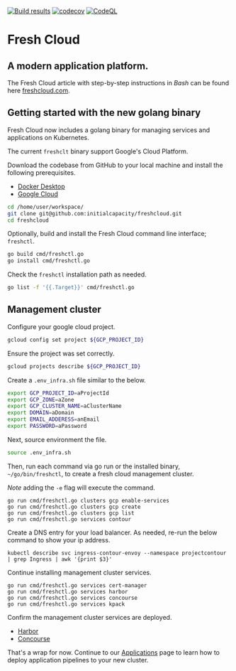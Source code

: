[![Build results](https://github.com/initialcapacity/freshcloud/workflows/build/badge.svg)](https://github.com/initialcapacity/freshcloud/actions)
[![codecov](https://codecov.io/gh/initialcapacity/freshcloud/branch/main/graph/badge.svg)](https://codecov.io/gh/initialcapacity/freshcloud)
[![CodeQL](https://github.com/initialcapacity/freshcloud/actions/workflows/codeql.yml/badge.svg)](https://github.com/initialcapacity/freshcloud/actions/workflows/codeql.yml)

# Fresh Cloud

## A modern application platform.

The Fresh Cloud article with step-by-step instructions in *Bash* can be found here [freshcloud.com](https://www.freshcloud.com).

## Getting started with the new golang binary

Fresh Cloud now includes a golang binary for managing services and applications on Kubernetes.

The current `freshclt` binary support Google's Cloud Platform.

Download the codebase from GitHub to your local machine and install the following prerequisites.

* [Docker Desktop](https://www.docker.com/products/docker-desktop)
* [Google Cloud](https://cloud.google.com/sdk)

```bash
cd /home/user/workspace/
git clone git@github.com:initialcapacity/freshcloud.git
cd freshcloud
```

Optionally, build and install the Fresh Cloud command line interface; `freshctl`.

```bash
go build cmd/freshctl.go
go install cmd/freshctl.go
```

Check the `freshctl` installation path as needed.

```bash
go list -f '{{.Target}}' cmd/freshctl.go
```

## Management cluster

Configure your google cloud project.

```bash
gcloud config set project ${GCP_PROJECT_ID}
```

Ensure the project was set correctly.

```bash
gcloud projects describe ${GCP_PROJECT_ID}
```

Create a `.env_infra.sh` file similar to the below.

```bash
export GCP_PROJECT_ID=aProjectId
export GCP_ZONE=aZone
export GCP_CLUSTER_NAME=aClusterName
export DOMAIN=aDomain
export EMAIL_ADDERESS=anEmail
export PASSWORD=aPassword
```

Next, source environment the file.

```bash
source .env_infra.sh
```

Then, run each command via go run or the installed binary, `~/go/bin/freshctl`, to create a fresh cloud management cluster.

_Note_ adding the `-e` flag will execute the command.

```base
go run cmd/freshctl.go clusters gcp enable-services
go run cmd/freshctl.go clusters gcp create
go run cmd/freshctl.go clusters gcp list
go run cmd/freshctl.go services contour
```

Create a DNS entry for your load balancer. As needed, re-run the below command to show your ip address.

```base
kubectl describe svc ingress-contour-envoy --namespace projectcontour | grep Ingress | awk '{print $3}'
```

Continue installing management cluster services.

```base
go run cmd/freshctl.go services cert-manager
go run cmd/freshctl.go services harbor
go run cmd/freshctl.go services concourse
go run cmd/freshctl.go services kpack
```

Confirm the management cluster services are deployed.
* [Harbor](https://registry.{your-domain})
* [Concourse](https://ci.{your-domain})

That's a wrap for now.
Continue to our [Applications](README_APPS.md) page to learn how to deploy application pipelines to your new cluster.
